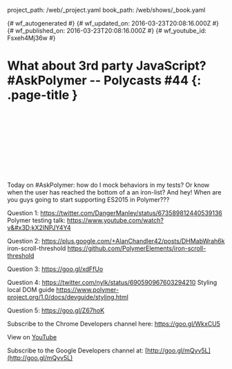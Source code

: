 project_path: /web/_project.yaml
book_path: /web/shows/_book.yaml

{# wf_autogenerated #}
{# wf_updated_on: 2016-03-23T20:08:16.000Z #}
{# wf_published_on: 2016-03-23T20:08:16.000Z #}
{# wf_youtube_id: Fsxeh4Mj36w #}

# What about 3rd party JavaScript? #AskPolymer -- Polycasts #44 {: .page-title }


<div class="video-wrapper">
  <iframe class="devsite-embedded-youtube-video" data-video-id="Fsxeh4Mj36w"
          data-autohide="1" data-showinfo="0" frameborder="0" allowfullscreen>
  </iframe>
</div>

Today on #AskPolymer: how do I mock behaviors in my tests? Or know when the user has reached the bottom of a an iron-list? And hey! When are you guys going to start supporting ES2015 in Polymer???

Question 1:
https://twitter.com/DangerManley/status/673589812440539136
Polymer testing talk: https://www.youtube.com/watch?v&#x3D;kX2INPJY4Y4

Question 2:
https://plus.google.com/+AlanChandler42/posts/DHMabWrah6k
iron-scroll-threshold https://github.com/PolymerElements/iron-scroll-threshold

Question 3:
https://goo.gl/xdFfUo

Question 4:
https://twitter.com/nylk/status/690590967603294210
Styling local DOM guide https://www.polymer-project.org/1.0/docs/devguide/styling.html

Question 5:
https://goo.gl/Z67hoK

Subscribe to the Chrome Developers channel here: https://goo.gl/WkxCU5

View on [YouTube](https://youtu.be/Fsxeh4Mj36w)

Subscribe to the Google Developers channel at: [http://goo.gl/mQyv5L](http://goo.gl/mQyv5L)

